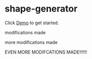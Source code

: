 # shape-generator

Click <a href='https://fullstackacademy.github.io/shape-generator/' target='_blank'>Demo</a> to get started.

modifications made

more modifications made

EVEN MORE MODIFCATIONS MADE!!!!!!

